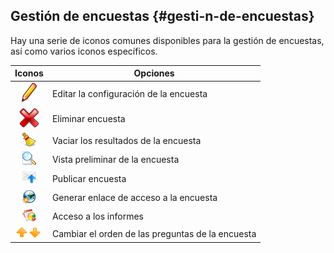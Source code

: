 ## Gestión de encuestas {#gesti-n-de-encuestas}

Hay una serie de iconos comunes disponibles para la gestión de encuestas, así como varios iconos específicos.

| Iconos | Opciones |
| :-: | --- |
| <img src="../assets/graphics297.svg" width="32px"> | Editar la configuración de la encuesta |
| <img src="../assets/images229.svg" width="32px" /> | Eliminar encuesta |
| ![](../assets/graphics298.png) | Vaciar los resultados de la encuesta |
| ![](../assets/graphics299.png) | Vista preliminar de la encuesta |
| ![](../assets/graphics300.png) | Publicar encuesta |
| ![](../assets/graphics301.png) | Generar enlace de acceso a la encuesta |
| ![](../assets/graphics302.png) | Acceso a los informes |
| ![](../assets/images234.png) | Cambiar el orden de las preguntas de la encuesta |